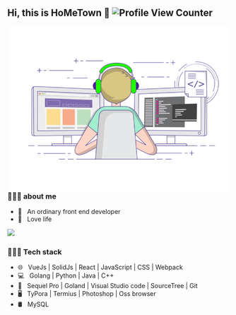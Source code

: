 ## Hi, this is HoMeTown :wave: ![Profile View Counter](https://komarev.com/ghpvc/?username=HoMeTownSoCool)

<img align="right" alt="GIF" src="https://raw.githubusercontent.com/devSouvik/devSouvik/master/gif3.gif" width="500"/>

<h3> 👨🏻‍💻  about me </h3>

- 🌱 &nbsp; An ordinary front end developer
- 🌱 &nbsp; Love life

<a href="https://github.com/AVS1508">
  <img height="180em" src="https://github-readme-stats.vercel.app/api?username=HoMeTownSoCool&theme=buefy&show_icons=true" />
</a>

<h3> 👨🏻‍💻 Tech stack </h3>
<ul>
  <li>🌐 &nbsp; VueJs | SolidJs | React | JavaScript | CSS | Webpack</li>
  <li>💻 &nbsp; Golang | Python | Java | C++</li>
  <li>🔧 &nbsp; Sequel Pro | Goland | Visual Studio code | SourceTree | Git</li>
  <li>🖥 &nbsp; TyPora | Termius | Photoshop | Oss browser</li>
  <li>🛢 &nbsp; MySQL</li>
</ul>

<br />
